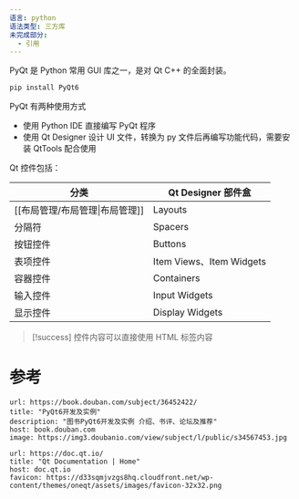 ```yaml
---
语言: python
语法类型: 三方库
未完成部分:
  - 引用
---
```

PyQt 是 Python 常用 GUI 库之一，是对 Qt C++ 的全面封装。

```bash
pip install PyQt6
```

PyQt 有两种使用方式

- 使用 Python IDE 直接编写 PyQt 程序
- 使用 Qt Designer 设计 UI 文件，转换为 py 文件后再编写功能代码，需要安装 QtTools 配合使用

Qt 控件包括：

| 分类                  | Qt Designer 部件盒            |
| ------------------- | -------------------------- |
| [[布局管理/布局管理\|布局管理]] | Layouts                  |
| 分隔符                 | Spacers                  |
| 按钮控件                | Buttons                  |
| 表项控件                | Item Views、Item Widgets |
| 容器控件                | Containers               |
| 输入控件                | Input Widgets            |
| 显示控件                | Display Widgets          |
> [!success]
> 控件内容可以直接使用 HTML 标签内容

# 参考

```cardlink
url: https://book.douban.com/subject/36452422/
title: "PyQt6开发及实例"
description: "图书PyQt6开发及实例 介绍、书评、论坛及推荐"
host: book.douban.com
image: https://img3.doubanio.com/view/subject/l/public/s34567453.jpg
```

```cardlink
url: https://doc.qt.io/
title: "Qt Documentation | Home"
host: doc.qt.io
favicon: https://d33sqmjvzgs8hq.cloudfront.net/wp-content/themes/oneqt/assets/images/favicon-32x32.png
```
